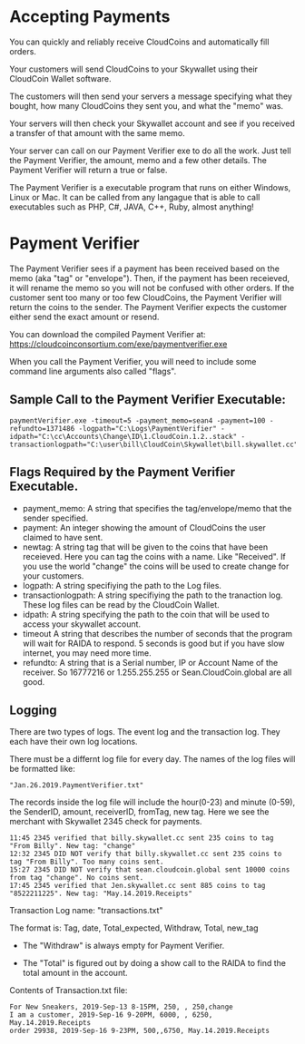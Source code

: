 # Accepting Payments

You can quickly and reliably receive CloudCoins and automatically fill orders. 

Your customers will send CloudCoins to your Skywallet using their CloudCoin Wallet software. 

The customers will then send your servers a message specifying what they bought, how many CloudCoins they sent you, and what the "memo" was. 

Your servers will then check your Skywallet account and see if you received a transfer of that amount with the same memo.

Your server can call on our Payment Verifier exe to do all the work. Just tell the Payment Verifier, the amount, memo and a few other details. The Payment Verifier will return a true or false. 

The Payment Verifier is a executable program that runs on either Windows, Linux or Mac. It can be called from any langague that is able to call executables such as PHP, C#, JAVA, C++, Ruby, almost anything! 

# Payment Verifier

The Payment Verifier sees if a payment has been received based on the memo (aka "tag" or "envelope"). Then, if the payment has been receieved, it will rename the memo so you will not be confused with other orders. If the customer sent too many or too few CloudCoins, the Payment Verifier will return the coins to the sender. The Payment Verifier expects the customer either send the exact amount or resend. 

You can download the compiled Payment Verifier at: https://cloudcoinconsortium.com/exe/paymentverifier.exe

When you call the Payment Verifier, you will need to include some command line arguments also called "flags". 

## Sample Call to the Payment Verifier Executable:
```
paymentVerifier.exe -timeout=5 -payment_memo=sean4 -payment=100 -refundto=1371486 -logpath="C:\Logs\PaymentVerifier" -idpath="C:\cc\Accounts\Change\ID\1.CloudCoin.1.2..stack" -transactionlogpath="C:\user\bill\CloudCoin\Skywallet\bill.skywallet.cc"

```
## Flags Required by the Payment Verifier Executable. 
* payment_memo: A string that specifies the tag/envelope/memo that the sender specified.
* payment:  An integer showing the amount of CloudCoins the user claimed to have sent. 
* newtag: A string tag that will be given to the coins that have been receieved. Here you can tag the coins with a name. Like "Received". If you use the world "change" the coins will be used to create change for your customers.  
* logpath: A string specifiying the path to the Log files.
* transactionlogpath: A string specifiying the path to the tranaction log. These log files can be read by the CloudCoin Wallet. 
* idpath: A string specifying the path to the coin that will be used to access your skywallet account. 
* timeout A string that describes the number of seconds that the program will wait for RAIDA to respond. 5 seconds is good but if you have slow internet, you may need more time. 
* refundto: A string that is a Serial number, IP or Account Name of the receiver. So 16777216 or 1.255.255.255 or Sean.CloudCoin.global are all good.


## Logging
There are two types of logs. The event log and the transaction log. They each have their own log locations. 

There must be a differnt log file for every day. The names of the log files will be formatted like:

```
"Jan.26.2019.PaymentVerifier.txt"
```

The records inside the log file will include the hour(0-23) and minute (0-59), the SenderID, amount, receiverID, fromTag, new tag.
Here we see the merchant with Skywallet 2345 check for payments. 
```
11:45 2345 verified that billy.skywallet.cc sent 235 coins to tag "From Billy". New tag: "change"
12:32 2345 DID NOT verify that billy.skywallet.cc sent 235 coins to tag "From Billy". Too many coins sent.
15:27 2345 DID NOT verify that sean.cloudcoin.global sent 10000 coins from tag "change". No coins sent.
17:45 2345 verified that Jen.skywallet.cc sent 885 coins to tag "8522211225". New tag: "May.14.2019.Receipts"
```
Transaction Log name: "transactions.txt"

The format is: 
Tag, date, Total_expected, Withdraw, Total, new_tag

* The "Withdraw" is always empty for Payment Verifier. 

* The "Total" is figured out by doing a show call to the RAIDA to find the total amount in the account. 

Contents of Transaction.txt file:
```
For New Sneakers, 2019-Sep-13 8-15PM, 250, , 250,change
I am a customer, 2019-Sep-16 9-20PM, 6000, , 6250, May.14.2019.Receipts
order 29938, 2019-Sep-16 9-23PM, 500,,6750, May.14.2019.Receipts
```
